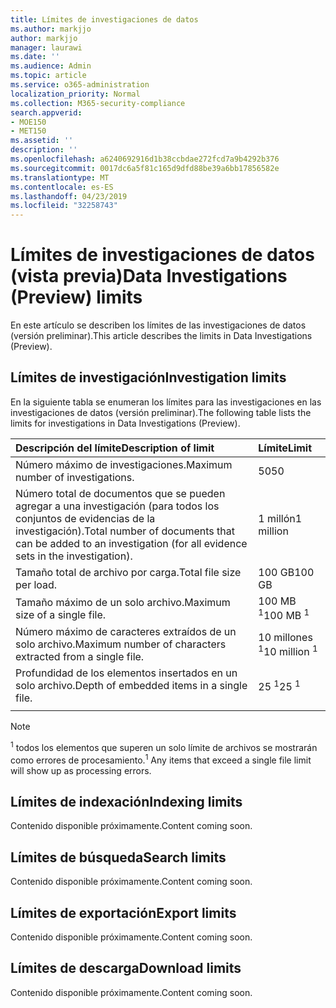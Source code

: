 ```yaml
---
title: Límites de investigaciones de datos
ms.author: markjjo
author: markjjo
manager: laurawi
ms.date: ''
ms.audience: Admin
ms.topic: article
ms.service: o365-administration
localization_priority: Normal
ms.collection: M365-security-compliance
search.appverid:
- MOE150
- MET150
ms.assetid: ''
description: ''
ms.openlocfilehash: a6240692916d1b38ccbdae272fcd7a9b4292b376
ms.sourcegitcommit: 0017dc6a5f81c165d9dfd88be39a6bb17856582e
ms.translationtype: MT
ms.contentlocale: es-ES
ms.lasthandoff: 04/23/2019
ms.locfileid: "32258743"
---
```

# <a name="data-investigations-preview-limits"></a><span data-ttu-id="d50db-102">Límites de investigaciones de datos (vista previa)</span><span class="sxs-lookup"><span data-stu-id="d50db-102">Data Investigations (Preview) limits</span></span>

<span data-ttu-id="d50db-103">En este artículo se describen los límites de las investigaciones de datos (versión preliminar).</span><span class="sxs-lookup"><span data-stu-id="d50db-103">This article describes the limits in Data Investigations (Preview).</span></span>

## <a name="investigation-limits"></a><span data-ttu-id="d50db-104">Límites de investigación</span><span class="sxs-lookup"><span data-stu-id="d50db-104">Investigation limits</span></span>

<span data-ttu-id="d50db-105">En la siguiente tabla se enumeran los límites para las investigaciones en las investigaciones de datos (versión preliminar).</span><span class="sxs-lookup"><span data-stu-id="d50db-105">The following table lists the limits for investigations in Data Investigations (Preview).</span></span> 
    
  |<span data-ttu-id="d50db-106">**Descripción del límite**</span><span class="sxs-lookup"><span data-stu-id="d50db-106">**Description of limit**</span></span>|<span data-ttu-id="d50db-107">**Límite**</span><span class="sxs-lookup"><span data-stu-id="d50db-107">**Limit**</span></span>|
  |:-----|:-----|
  |<span data-ttu-id="d50db-108">Número máximo de investigaciones.</span><span class="sxs-lookup"><span data-stu-id="d50db-108">Maximum number of investigations.</span></span>  <br/> |<span data-ttu-id="d50db-109">50</span><span class="sxs-lookup"><span data-stu-id="d50db-109">50</span></span>  <br/> |
  |<span data-ttu-id="d50db-110">Número total de documentos que se pueden agregar a una investigación (para todos los conjuntos de evidencias de la investigación).</span><span class="sxs-lookup"><span data-stu-id="d50db-110">Total number of documents that can be added to an investigation (for all evidence sets in the investigation).</span></span>  <br/> |<span data-ttu-id="d50db-111">1 millón</span><span class="sxs-lookup"><span data-stu-id="d50db-111">1 million</span></span>  <br/> |
  |<span data-ttu-id="d50db-112">Tamaño total de archivo por carga.</span><span class="sxs-lookup"><span data-stu-id="d50db-112">Total file size per load.</span></span>  <br/> |<span data-ttu-id="d50db-113">100 GB</span><span class="sxs-lookup"><span data-stu-id="d50db-113">100 GB</span></span>  <br/> |
  |<span data-ttu-id="d50db-114">Tamaño máximo de un solo archivo.</span><span class="sxs-lookup"><span data-stu-id="d50db-114">Maximum size of a single file.</span></span>   <br/> |<span data-ttu-id="d50db-115">100 MB <sup>1</sup></span><span class="sxs-lookup"><span data-stu-id="d50db-115">100 MB <sup>1</sup></span></span> <br/> |
  |<span data-ttu-id="d50db-116">Número máximo de caracteres extraídos de un solo archivo.</span><span class="sxs-lookup"><span data-stu-id="d50db-116">Maximum number of characters extracted from a single file.</span></span>  <br/> |<span data-ttu-id="d50db-117">10 millones <sup>1</sup></span><span class="sxs-lookup"><span data-stu-id="d50db-117">10 million <sup>1</sup></span></span> <br/> |
  |<span data-ttu-id="d50db-118">Profundidad de los elementos insertados en un solo archivo.</span><span class="sxs-lookup"><span data-stu-id="d50db-118">Depth of embedded items in a single file.</span></span>  <br/> |<span data-ttu-id="d50db-119">25 <sup>1</sup></span><span class="sxs-lookup"><span data-stu-id="d50db-119">25 <sup>1</sup></span></span> <br/> |
|||
> [!NOTE]
><span data-ttu-id="d50db-120"><sup>1</sup> todos los elementos que superen un solo límite de archivos se mostrarán como errores de procesamiento.</span><span class="sxs-lookup"><span data-stu-id="d50db-120"><sup>1</sup>  Any items that exceed a single file limit will show up as processing errors.</span></span>

## <a name="indexing-limits"></a><span data-ttu-id="d50db-121">Límites de indexación</span><span class="sxs-lookup"><span data-stu-id="d50db-121">Indexing limits</span></span>

<span data-ttu-id="d50db-122">Contenido disponible próximamente.</span><span class="sxs-lookup"><span data-stu-id="d50db-122">Content coming soon.</span></span>

## <a name="search-limits"></a><span data-ttu-id="d50db-123">Límites de búsqueda</span><span class="sxs-lookup"><span data-stu-id="d50db-123">Search limits</span></span>

<span data-ttu-id="d50db-124">Contenido disponible próximamente.</span><span class="sxs-lookup"><span data-stu-id="d50db-124">Content coming soon.</span></span>

## <a name="export-limits"></a><span data-ttu-id="d50db-125">Límites de exportación</span><span class="sxs-lookup"><span data-stu-id="d50db-125">Export limits</span></span>

<span data-ttu-id="d50db-126">Contenido disponible próximamente.</span><span class="sxs-lookup"><span data-stu-id="d50db-126">Content coming soon.</span></span>

## <a name="download-limits"></a><span data-ttu-id="d50db-127">Límites de descarga</span><span class="sxs-lookup"><span data-stu-id="d50db-127">Download limits</span></span>

<span data-ttu-id="d50db-128">Contenido disponible próximamente.</span><span class="sxs-lookup"><span data-stu-id="d50db-128">Content coming soon.</span></span>

